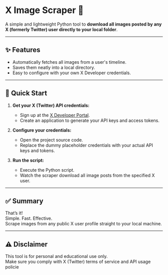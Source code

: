 # X Image Scraper 📸

A simple and lightweight Python tool to **download all images posted by any X (formerly Twitter) user directly to your local folder**.

---

## ✨ Features

- Automatically fetches all images from a user's timeline.
- Saves them neatly into a local directory.
- Easy to configure with your own X Developer credentials.

---

## 🚀 Quick Start

1. **Get your X (Twitter) API credentials:**
   - Sign up at the [X Developer Portal](https://developer.twitter.com/en/portal/dashboard).
   - Create an application to generate your API keys and access tokens.

2. **Configure your credentials:**
   - Open the project source code.
   - Replace the dummy placeholder credentials with your actual API keys and tokens.

3. **Run the script:**
   - Execute the Python script.
   - Watch the scraper download all image posts from the specified X user.

---

## ✅ Summary

That’s it!  
Simple. Fast. Effective.  
Scrape images from any public X user profile straight to your local machine.

---

## ⚠️ Disclaimer

This tool is for personal and educational use only.  
Make sure you comply with X (Twitter) terms of service and API usage policie

